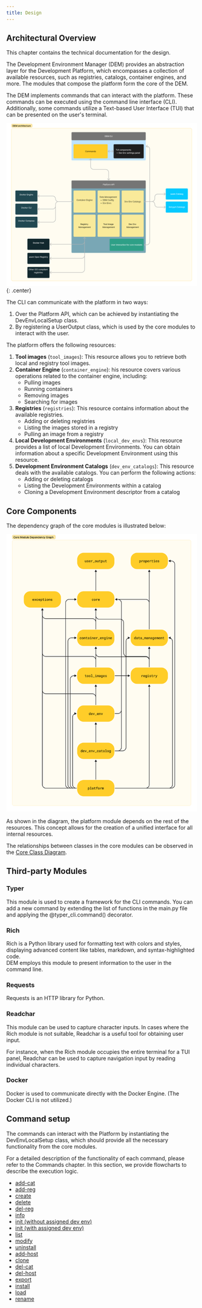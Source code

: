 ```yaml
---
title: Design
---
```


## Architectural Overview

This chapter contains the technical documentation for the design.

The Development Environment Manager (DEM) provides an abstraction layer for the Development 
Platform, which encompasses a collection of available resources, such as registries, catalogs, 
container engines, and more. The modules that compose the platform form the core of the DEM.

The DEM implements commands that can interact with the platform. These commands can be executed 
using the command line interface (CLI). Additionally, some commands utilize a Text-based User 
Interface (TUI) that can be presented on the user's terminal.

![dem_architecture](wp-content/dem_architecture.png){: .center}

The CLI can communicate with the platform in two ways:

1. Over the Platform API, which can be achieved by instantiating the DevEnvLocalSetup class.
2. By registering a UserOutput class, which is used by the core modules to interact with the user.

The platform offers the following resources:

1. **Tool images** (`tool_images`): This resource allows you to retrieve both local and registry tool 
images.
2. **Container Engine** (`container_engine`): his resource covers various operations related to the 
container engine, including:
    - Pulling images
    - Running containers
    - Removing images
    - Searching for images
3. **Registries** (`registries`): This resource contains information about the available registries.
    - Adding or deleting registries
    - Listing the images stored in a registry
    - Pulling an image from a registry
4. **Local Development Environments** (`local_dev_envs`):  This resource provides a list of local 
Development Environments. You can obtain information about a specific Development Environment using 
this resource.
5. **Development Environment Catalogs** (`dev_env_catalogs`): This resource deals with the available 
catalogs. You can perform the following actions:
    - Adding or deleting catalogs
    - Listing the Development Environments within a catalog
    - Cloning a Development Environment descriptor from a catalog 

## Core Components

The dependency graph of the core modules is illustrated below:

![dependency_graph](wp-content/core_module_dependency_graph.png)

As shown in the diagram, the platform module depends on the rest of the resources. This concept 
allows for the creation of a unified interface for all internal resources.

The relationships between classes in the core modules can be observed in the 
[Core Class Diagram](wp-content/core_class_diagram.png).

## Third-party Modules

### Typer
This module is used to create a framework for the CLI commands. You can add a new command by 
extending the list of functions in the main.py file and applying the @typer_cli.command() decorator.

### Rich
Rich is a Python library used for formatting text with colors and styles, displaying advanced 
content like tables, markdown, and syntax-highlighted code.  
DEM employs this module to present information to the user in the command line.

### Requests
Requests is an HTTP library for Python.

### Readchar
This module can be used to capture character inputs. In cases where the Rich module is not suitable, 
Readchar is a useful tool for obtaining user input. 

For instance, when the Rich module occupies the entire terminal for a TUI panel, Readchar can be 
used to capture navigation input by reading individual characters.

### Docker
Docker is used to communicate directly with the Docker Engine. (The Docker CLI is not utilized.)

## Command setup

The commands can interact with the Platform by instantiating the DevEnvLocalSetup class, which 
should provide all the necessary functionality from the core modules.

For a detailed description of the functionality of each command, please refer to the Commands 
chapter. In this section, we provide flowcharts to describe the execution logic.

- [add-cat](wp-content/flowcharts/add-cat.png)
- [add-reg](wp-content/flowcharts/add-reg.png)
- [create](wp-content/flowcharts/create.png)
- [delete](wp-content/flowcharts/delete.png)
- [del-reg](wp-content/flowcharts/del-reg.png)
- [info](wp-content/flowcharts/info.png)
- [init (without assigned dev env)](wp-content/flowcharts/init_without_assigned_dev_env.png)
- [init (with assigned dev env)](wp-content/flowcharts/init_with_assigned_dev_env.png)
- [list](wp-content/flowcharts/list.png)
- [modify](wp-content/flowcharts/modify.png)
- [uninstall](wp-content/flowcharts/uninstall.png)
- [add-host](wp-content/flowcharts/add-host.png)
- [clone](wp-content/flowcharts/clone.png)
- [del-cat](wp-content/flowcharts/del-cat.png)
- [del-host](wp-content/flowcharts/del-host.png)
- [export](wp-content/flowcharts/export.png)
- [install](wp-content/flowcharts/install.png)
- [load](wp-content/flowcharts/load.png)
- [rename](wp-content/flowcharts/rename.png)